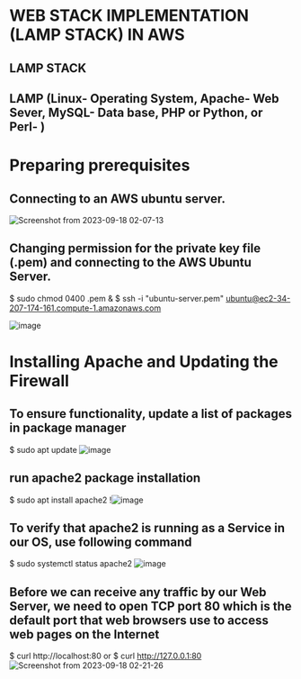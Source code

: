 # WEB STACK IMPLEMENTATION (LAMP STACK) IN AWS

## LAMP STACK 

## LAMP (Linux- Operating System, Apache- Web Sever, MySQL- Data base, PHP or Python, or Perl- ) 

# Preparing prerequisites
## Connecting to an AWS ubuntu server.
![Screenshot from 2023-09-18 02-07-13](https://github.com/PromiseNwachukwu/my-portfolio1/assets/109115304/0b10c313-2bdb-40a2-8a07-2c726a8bb9c9)

## Changing permission for the private key file (.pem) and connecting to the AWS Ubuntu Server.
$ sudo chmod 0400 <private-key-name>.pem
&
$ ssh -i "ubuntu-server.pem" ubuntu@ec2-34-207-174-161.compute-1.amazonaws.com

![image](https://github.com/PromiseNwachukwu/DevOps-Projects-Darey.io/assets/109115304/9af8b790-deaa-4d22-9372-eabb2d2f89aa)

# Installing Apache and Updating the Firewall
## To ensure functionality, update a list of packages in package manager
$ sudo apt update
![image](https://github.com/PromiseNwachukwu/DevOps-Projects-Darey.io/assets/109115304/e78f72d9-2c26-472e-8129-c84b8b3ce637)

## run apache2 package installation
$ sudo apt install apache2
!![image](https://github.com/PromiseNwachukwu/DevOps-Projects-Darey.io/assets/109115304/e69b3927-ec88-4cca-bd42-a937f6ef4184)

## To verify that apache2 is running as a Service in our OS, use following command
$ sudo systemctl status apache2
![image](https://github.com/PromiseNwachukwu/DevOps-Projects-Darey.io/assets/109115304/502ae1ba-5cf4-4975-b0ce-1b66f810bc0b)

## Before we can receive any traffic by our Web Server, we need to open TCP port 80 which is the default port that web browsers use to access web pages on the Internet
$ curl http://localhost:80
or
$ curl http://127.0.0.1:80
![Screenshot from 2023-09-18 02-21-26](https://github.com/PromiseNwachukwu/my-portfolio1/assets/109115304/bd237cce-dda3-4c51-b88b-d4df906ac185)
